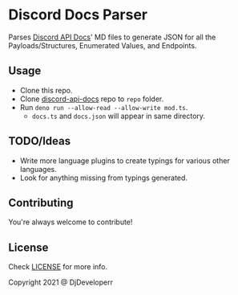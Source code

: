 # Discord Docs Parser

Parses [Discord API Docs](https://github.com/discord/discord-api/docs)' MD files to generate JSON for all the Payloads/Structures, Enumerated Values, and Endpoints.

## Usage

- Clone this repo.
- Clone [discord-api-docs](https://github.com/discord/discord-api/docs) repo to `repo` folder.
- Run `deno run --allow-read --allow-write mod.ts`.
  - `docs.ts` and `docs.json` will appear in same directory.

## TODO/Ideas

- Write more language plugins to create typings for various other languages.
- Look for anything missing from typings generated.

## Contributing

You're always welcome to contribute!

## License

Check [LICENSE](LICENSE) for more info.

Copyright 2021 @ DjDeveloperr